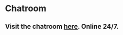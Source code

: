# Chatroom
## Visit the chatroom [here](https://chatroom-e1uy.onrender.com/chat/group1). Online 24/7.
